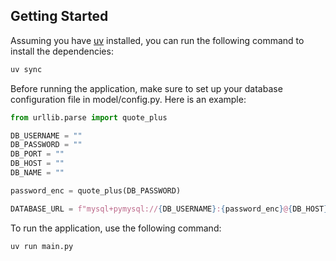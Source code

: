 ## Getting Started

Assuming you have [uv](https://docs.astral.sh/uv/) installed, you can run the following command to install the dependencies:

```bash
uv sync
```

Before running the application, make sure to set up your database configuration file in model/config.py.
Here is an example:

```python
from urllib.parse import quote_plus

DB_USERNAME = ""
DB_PASSWORD = ""
DB_PORT = ""
DB_HOST = ""
DB_NAME = ""

password_enc = quote_plus(DB_PASSWORD)

DATABASE_URL = f"mysql+pymysql://{DB_USERNAME}:{password_enc}@{DB_HOST}:{DB_PORT}/{DB_NAME}"
```

To run the application, use the following command:

```bash
uv run main.py
```